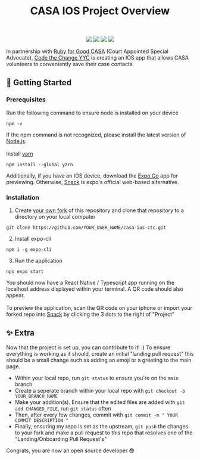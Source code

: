 <h1 align="center">
  CASA IOS Project Overview
</h1>
<br />
<p align="center"><a href="https://www.typescriptlang.org/" target="_blank"><img src="https://img.shields.io/badge/TypeScript-007ACC?style=for-the-badge&logo=typescript&logoColor=white" /></a>&nbsp;<a href="https://github.com/marklawlor/nativewind" target="_blank"><img src="https://img.shields.io/badge/tailwindcss-38BDF8?style=for-the-badge&logo=tailwindcss&logoColor=white"/></a>&nbsp;<a href="https://reactnative.dev/"><img src="https://img.shields.io/badge/react native-%2320232a.svg?style=for-the-badge&logo=react&logoColor=%2361DAFB" /></a>&nbsp;<a href="https://jestjs.io/" target="_blank"><img src="https://img.shields.io/badge/-jest-%23C21325?style=for-the-badge&logo=jest&logoColor=white" target="_blank"/></a>
</p>


</div>

<!-- ABOUT THE PROJECT -->

In partnership with [Ruby for Good CASA](https://github.com/rubyforgood/casa) (Court Appointed Special Advocate), [Code the Change YYC](https://www.codethechangeyyc.ca/) is creating an IOS app that allows CASA volunteers to conveniently save their case contacts.

<!-- GETTING STARTED -->

## 🚀 Getting Started

### Prerequisites
Run the following command to ensure node is installed on your device

```
npm -v
```
If the npm command is not recognized, please install the latest version of [Node.js](https://nodejs.org/en/download/).
<br />
<br />
Install [yarn](https://classic.yarnpkg.com/en/docs/install#debian-stable)
```
npm install --global yarn
```

Additionally, if you have an IOS device, download the [Expo Go](https://apps.apple.com/us/app/expo-go/id982107779) app for previewing. Otherwise, [Snack](https://snack.expo.dev/) is expo's official web-based alternative.

### Installation
1. Create [your own fork](https://docs.github.com/en/get-started/quickstart/fork-a-repo) of this repository and clone that repository to a directory on your local computer
```
git clone https://github.com/YOUR_USER_NAME/casa-ios-ctc.git
```

2. Install expo-cli 
```
npm i -g expo-cli
```

3. Run the application
 ```
 npx expo start
 ```

  You should now have a React Native / Typescript app running on
  the localhost address displayed within your terminal. A QR code should also appear. 
  <br />
  <br />
  To preview the application, scan the QR code on your iphone or import your forked repo into [Snack](https://snack.expo.dev/) by clicking the 3 dots to the right of "Project"
  
  
  
  ## ✨ Extra
  
  Now that the project is set up, you can contribute to it! :)
  To ensure everything is working as it should, create an initial "landing pull request" this should be a small change such as adding an emoji or a greeting to the main page.
  - Within your local repo, run ```git status``` to ensure you're on the ```main``` branch
  - Create a seperate branch within your local repo with ```git checkout -b YOUR_BRANCH_NAME```
  - Make your addition(s). Ensure that the edited files are added with 
  ```git add CHANGED_FILE```, run ```git status``` often
  - Then, after every few changes, commit with ```git commit -m " YOUR COMMIT DESCRIPTION "```
  - Finally, ensuring my repo is set as the upstream, ```git push``` the changes to your fork and make a pull request to this repo that resolves one of the     "Landing/Onboarding Pull Request's"
  
  Congrats, you are now an open source developer 😎
